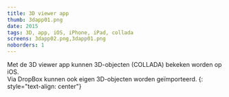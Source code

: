 ```yaml
---
title: 3D viewer app
thumb: 3dapp01.png
date: 2015
tags: 3D, app, iOS, iPhone, iPad, collada
screens: 3dapp02.png,3dapp01.png
noborders: 1
---
```


Met de 3D viewer app kunnen 3D-objecten (COLLADA) bekeken worden op iOS.  
Via DropBox kunnen ook eigen 3D-objecten worden geïmporteerd.
{: style="text-align: center"}
